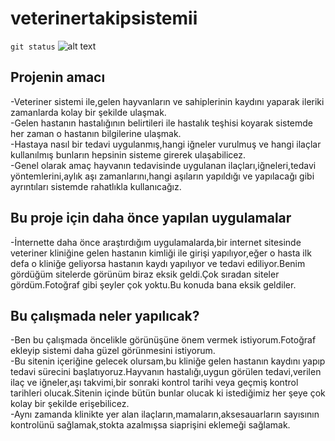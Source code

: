 # veterinertakipsistemii
`git status`
![alt text](https://g.foolcdn.com/image/?url=https%3A//g.foolcdn.com/editorial/images/568185/gettyimages-1171733307.jpg&w=2000&op=resize) 
## Projenin amacı
-Veteriner sistemi ile,gelen hayvanların ve sahiplerinin kaydını yaparak ileriki zamanlarda kolay bir şekilde ulaşmak. <br/> 
-Gelen hastanın hastalığının belirtileri ile hastalık teşhisi koyarak sistemde her zaman o hastanın bilgilerine ulaşmak. <br/>
-Hastaya nasıl bir tedavi uygulanmış,hangi iğneler vurulmuş ve hangi ilaçlar kullanılmış bunların hepsinin sisteme girerek ulaşabilicez. <br/>
-Genel olarak amaç hayvanın tedavisinde uygulanan ilaçları,iğneleri,tedavi yöntemlerini,aylık aşı zamanlarını,hangi aşıların yapıldığı ve yapılacağı gibi ayrıntıları sistemde rahatlıkla kullanıcağız.
## Bu proje için daha önce yapılan uygulamalar
-İnternette daha önce araştırdığım uygulamalarda,bir internet sitesinde veteriner kliniğine gelen hastanın kimliği ile girişi yapılıyor,eğer o hasta ilk defa o kliniğe geliyorsa hastanın kaydı yapılıyor ve tedavi ediliyor.Benim gördüğüm sitelerde görünüm biraz eksik geldi.Çok sıradan siteler gördüm.Fotoğraf gibi şeyler çok yoktu.Bu konuda bana eksik geldiler.
## Bu çalışmada neler yapılıcak?
-Ben bu çalışmada öncelikle görünüşüne önem vermek istiyorum.Fotoğraf ekleyip sistemi daha güzel görünmesini istiyorum. <br/>
-Bu sitenin içeriğine gelecek olursam,bu kliniğe gelen hastanın kaydını yapıp tedavi sürecini başlatıyoruz.Hayvanın hastalığı,uygun görülen tedavi,verilen ilaç ve iğneler,aşı takvimi,bir sonraki kontrol tarihi veya geçmiş kontrol tarihleri olucak.Sitenin içinde bütün bunlar olucak ki istediğimiz her şeye çok kolay bir şekilde erişebilicez. <br/>
-Aynı zamanda klinikte yer alan ilaçların,mamaların,aksesauarların sayısının kontrolünü sağlamak,stokta azalmışsa siaprişini eklemeği sağlamak.
